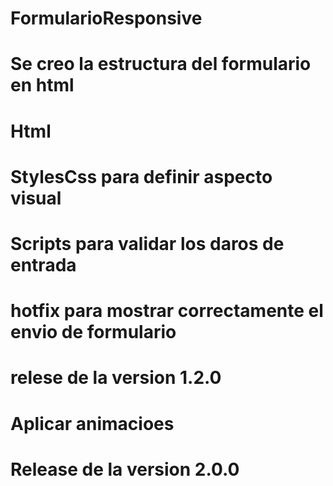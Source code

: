 # FormularioResponsive
# Se creo la estructura del formulario en html
# Html
# StylesCss para definir aspecto visual
# Scripts para validar los daros de entrada
# hotfix para mostrar correctamente el envio de formulario
# relese de la version 1.2.0
# Aplicar animacioes
# Release de la version 2.0.0
